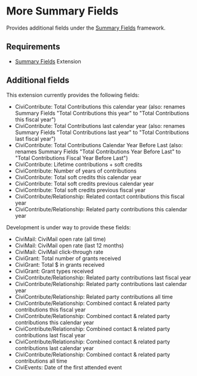 # More Summary Fields

Provides additional fields under the [Summary Fields](https://civicrm.org/extensions/summary-fields) framework.

## Requirements

* [Summary Fields](https://civicrm.org/extensions/summary-fields) Extension

## Additional fields

This extension currently provides the following fields:

* CiviContribute: Total Contributions this calendar year (also: renames Summary Fields "Total Contributions this year" to "Total Contributions this fiscal year")
* CiviContribute: Total Contributions last calendar year (also: renames Summary Fields "Total Contributions last year" to "Total Contributions last fiscal year")
* CiviContribute: Total Contributions Calendar Year Before Last (also: renames Summary Fields "Total Contributions Year Before Last" to "Total Contributions Fiscal Year Before Last")
* CiviContribute: Lifetime contributions + soft credits
* CiviContribute: Number of years of contributions
* CiviContribute: Total soft credits this calendar year
* CiviContribute: Total soft credits previous calendar year
* CiviContribute: Total soft credits previous fiscal year
* CiviContribute/Relationship: Related contact contributions this fiscal year
* CiviContribute/Relationship: Related party contributions this calendar year

Development is under way to provide these fields:

* CiviMail: CiviMail open rate (all time)
* CiviMail: CiviMail open rate (last 12 months)
* CiviMail: CiviMail click-through rate
* CiviGrant: Total number of grants received
* CiviGrant: Total $ in grants received
* CiviGrant: Grant types received
* CiviContribute/Relationship: Related party contributions last fiscal year
* CiviContribute/Relationship: Related party contributions last calendar year
* CiviContribute/Relationship: Related party contributions all time
* CiviContribute/Relationship: Combined contact & related party contributions this fiscal year
* CiviContribute/Relationship: Combined contact & related party contributions this calendar year
* CiviContribute/Relationship: Combined contact & related party contributions last fiscal year
* CiviContribute/Relationship: Combined contact & related party contributions last calendar year
* CiviContribute/Relationship: Combined contact & related party contributions all time
* CiviEvents: Date of the first attended event

